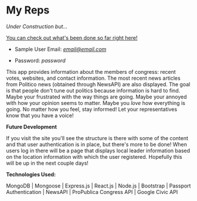 # My Reps

*Under Construction but...*

[You can check out what's been done so far right here!](https://cryptic-lowlands-94172.herokuapp.com)  

* Sample User Email: *email@email.com*

* Password: *password*

This app provides information about the members of congress: recent votes, websites, and contact information. The most recent news articles from Politico news (obtained through NewsAPI) are also displayed. The goal is that people don't tune out politics because information is hard to find. Maybe your frustrated with the way things are going. Maybe your annoyed with how your opinion seems to matter. Maybe you *love* how everything is going. No matter how you feel, stay informed! Let your representatives know that you have a voice!

**Future Development**

If you visit the site you'll see the structure is there with some of the content and that user authentication is in place, but there's more to be done! When users log in there will be a page that displays local leader information based on the location information with which the user registered. Hopefully this will be up in the next couple days!



**Technologies Used:**

MongoDB | Mongoose | Express.js | React.js | Node.js | Bootstrap | Passport Authentication | NewsAPI | ProPublica Congress API | Google Civic API
